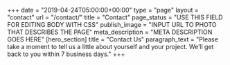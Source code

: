 +++
date = "2019-04-24T05:00:00+00:00"
type = "page"
layout = "contact"
url = "/contact/"
title = "Contact"
page_status = "USE THIS FIELD FOR EDITING BODY WITH CSS"
publish_image = "INPUT URL TO PHOTO THAT DESCRIBES THE PAGE"
meta_description = "META DESCRIPTION GOES HERE"
[hero_section]
title = "Contact Us"
paragraph_text = "Please take a moment to tell us a little about yourself and your project. We’ll get back to you within 7 business days."
+++